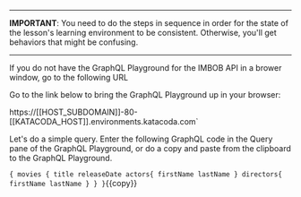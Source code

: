 ------

**IMPORTANT**: You need to do the steps in sequence in order for the state of the lesson's learning environment to be
consistent. Otherwise, you'll get behaviors that might be confusing.

------

If you do not have the GraphQL Playground for the IMBOB API in a brower window, go to the following URL

Go to the link below to bring the GraphQL Playground up in your browser:
 
 https://[[HOST_SUBDOMAIN]]-80-[[KATACODA_HOST]].environments.katacoda.com`
 
 Let's do a simple query. Enter the following GraphQL code in the Query pane of the GraphQL Playground, or do
 a copy and paste from the clipboard to the GraphQL Playground.
 
 `
 {
   movies {
     title
     releaseDate
     actors{
       firstName
       lastName
     }
     directors{
       firstName
       lastName
     }
   }
 }
 `{{copy}}